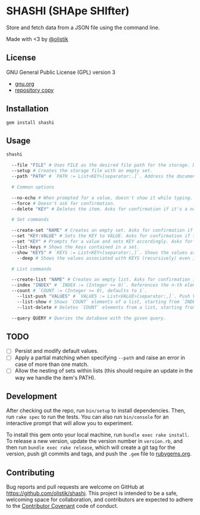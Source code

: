 # SHASHI (SHApe SHIfter)

Store and fetch data from a JSON file using the command line.

Made with <3 by [@olistik](https://olisti.co)

## License

GNU General Public License (GPL) version 3

- [gnu.org](https://www.gnu.org/licenses/gpl-3.0.txt)
- [repository copy](gpl-3.0.txt)

## Installation

```shell
gem install shashi
```

## Usage

```bash
shashi

  --file "FILE" # Uses FILE as the desired file path for the storage. Defaults to `./shashi__db.json`.
  --setup # Creates the storage file with an empty set.
  --path "PATH" # `PATH := List<KEY>[separator:.]`. Address the document's item by chaining a list of keys. For example: `key1.key2.key3`.

  # Common options

  --no-echo # When prompted for a value, doesn't show it while typing.
  --force # Doesn't ask for confirmation.
  --delete "KEY" # Deletes the item. Asks for confirmation if it's a non-empty set or list.

  # Set commands

  --create-set "NAME" # Creates an empty set. Asks for confirmation if the key NAME already exists.
  --set "KEY:VALUE" # Sets the KEY to VALUE. Asks for confirmation if the key NAME already exists.
  --set "KEY" # Prompts for a value and sets KEY accordingly. Asks for confirmation if the key NAME already exists.
  --list-keys # Shows the keys contained in a set.
  --show "KEYS" # `KEYS := List<KEY>[separator:,]`. Shows the values associated with keys but not the content of sets/lists. For example: `name,e-mail`.
    --deep # Shows the values associated with KEYS (recursively) even if they contain sets or lists.

  # List commands

  --create-list "NAME" # Creates an empty list. Asks for confirmation if the key NAME already exists.
  --index "INDEX" # `INDEX := (Integer >= 0)`. References the n-th element of a list. Defaults to the size of the list (ie: the last element).
  --count # `COUNT := (Integer >= 0), defaults to 1`.
    --list-push "VALUES" # `VALUES := List<VALUE>[separator:,]`. Push VALUES into a list.
    --list-show # Shows `COUNT` elements of a list, starting from `INDEX`.
    --list-delete # Deletes `COUNT` elements from a list, starting from `INDEX`.

  --query QUERY # Queries the database with the given query.

```

## TODO

- [ ] Persist and modify default values.
- [ ] Apply a partial matching when specifying `--path` and raise an error in case of more than one match.
- [ ] Allow the nesting of sets within lists (this should require an update in the way we handle the item's PATH).

## Development

After checking out the repo, run `bin/setup` to install dependencies. Then, run `rake spec` to run the tests. You can also run `bin/console` for an interactive prompt that will allow you to experiment.

To install this gem onto your local machine, run `bundle exec rake install`. To release a new version, update the version number in `version.rb`, and then run `bundle exec rake release`, which will create a git tag for the version, push git commits and tags, and push the `.gem` file to [rubygems.org](https://rubygems.org).

## Contributing

Bug reports and pull requests are welcome on GitHub at https://github.com/olistik/shashi. This project is intended to be a safe, welcoming space for collaboration, and contributors are expected to adhere to the [Contributor Covenant](http://contributor-covenant.org) code of conduct.
